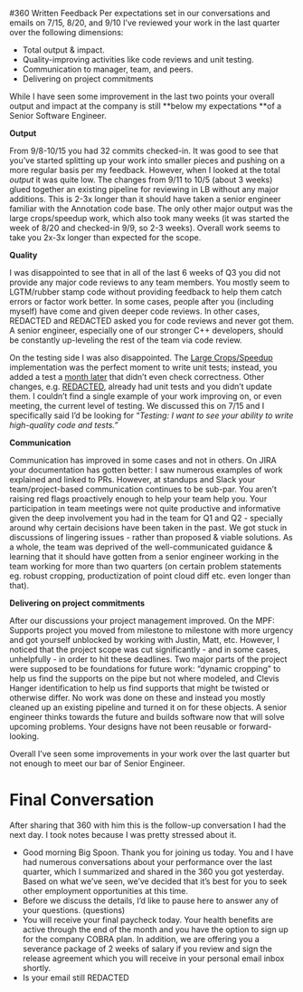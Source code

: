 #360 Written Feedback
Per expectations set in our conversations and emails on 7/15, 8/20, and 9/10 I’ve reviewed your work in the last quarter over the following dimensions:



* Total output & impact.
* Quality-improving activities like code reviews and unit testing.
* Communication to manager, team, and peers.
* Delivering on project commitments

While I have seen some improvement in the last two points your overall output and impact at the company is still **below my expectations **of a Senior Software Engineer.

**Output**

From 9/8-10/15 you had 32 commits checked-in. It was good to see that you’ve started splitting up your work into smaller pieces and pushing on a more regular basis per my feedback. However, when I looked at the total _output_ it was quite low. The changes from 9/11 to 10/5 (about 3 weeks) glued together an existing pipeline for reviewing in LB without any major additions. This is 2-3x longer than it should have taken a senior engineer familiar with the Annotation code base. The only other major output was the large crops/speedup work, which also took many weeks (it was started the week of 8/20 and checked-in 9/9, so 2-3 weeks). Overall work seems to take you 2x-3x longer than expected for the scope.

**Quality**

I was disappointed to see that in all of the last 6 weeks of Q3 you did not provide any major code reviews to any team members. You mostly seem to LGTM/rubber stamp code without providing feedback to help them catch errors or factor work better. In some cases, people after you (including myself) have come and given deeper code reviews. In other cases, REDACTED and REDACTED asked you for code reviews and never got them. A senior engineer, especially one of our stronger C++ developers, should be constantly up-leveling the rest of the team via code review.

On the testing side I was also disappointed. The [Large Crops/Speedup]() implementation was the perfect moment to write unit tests; instead, you added a test a [month later]() that didn’t even check correctness. Other changes, e.g. [REDACTED](), already had unit tests and you didn’t update them. I couldn’t find a single example of your work improving on, or even meeting, the current level of testing. We discussed this on 7/15 and I specifically said I’d be looking for “_Testing: I want to see your ability to write high-quality code and tests.”_

**Communication**

Communication has improved in some cases and not in others. On JIRA your documentation has gotten better: I saw numerous examples of work explained and linked to PRs. However, at standups and Slack your team/project-based communication continues to be sub-par. You aren’t raising red flags proactively enough to help your team help you. Your participation in team meetings were not quite productive and informative given the deep involvement you had in the team for Q1 and Q2 - specially around why certain decisions have been taken in the past. We got stuck in discussions of lingering issues - rather than proposed & viable solutions. As a whole, the team was deprived of the well-communicated guidance & learning that it should have gotten from a senior engineer working in the team working for more than two quarters (on certain problem statements eg. robust cropping, productization of point cloud diff etc. even longer than that).

**Delivering on project commitments**

After our discussions your project management improved. On the MPF: Supports project you moved from milestone to milestone with more urgency and got yourself unblocked by working with Justin, Matt, etc. However, I noticed that the project scope was cut significantly - and in some cases, unhelpfully - in order to hit these deadlines. Two major parts of the project were supposed to be foundations for future work: “dynamic cropping” to help us find the supports on the pipe but not where modeled, and Clevis Hanger identification to help us find supports that might be twisted or otherwise differ. No work was done on these and instead you mostly cleaned up an existing pipeline and turned it on for these objects. A senior engineer thinks towards the future and builds software now that will solve upcoming problems. Your designs have not been reusable or forward-looking.

Overall I’ve seen some improvements in your work over the last quarter but not enough to meet our bar of Senior Engineer.

# Final Conversation
After sharing that 360 with him this is the follow-up conversation I had the next day. I took notes because I was pretty stressed about it.

* Good morning Big Spoon. Thank you for joining us today. You and I have had numerous conversations about your performance over the last quarter, which I summarized and shared in the 360 you got yesterday. Based on what we’ve seen, we’ve decided that it’s best for you to seek other employment opportunities at this time. <pause>
* Before we discuss the details, I’d like to pause here to answer any of your questions. (questions)
* You will receive your final paycheck today. Your health benefits are active through the end of the month and you have the option to sign up for the company COBRA plan. In addition, we are offering you a severance package of 2 weeks of salary if you review and sign the release agreement which you will receive in your personal email inbox shortly.
* Is your email still REDACTED
